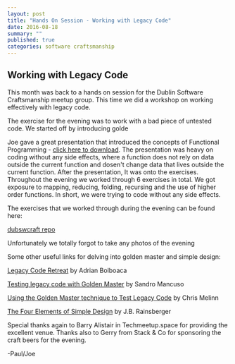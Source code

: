 ```yaml
---
layout: post
title: "Hands On Session - Working with Legacy Code"
date: 2016-08-18 
summary: ""
published: true
categories: software craftsmanship
---
```

## Working with Legacy Code

This month was back to a hands on session for the Dublin Software Craftsmanship meetup group. This time we did a workshop on working effectively with legacy code. 

The exercise for the evening was to work with a bad piece of untested code. We started off by introducing golde

Joe gave a great presentation that introduced the concepts of Functional Programming - [click here to download](https://www.dropbox.com/s/lxe54jvd5ydjjpa/Functional%20Programming.pdf?dl=0). The presentation was heavy on coding without any side effects, where a function does not rely on data outside the current function and dosen't change data that lives outside the current function.  After the presentation, It was onto the exercises. Throughout the evening we worked through 6 exercises in total. We got exposure to mapping, reducing, folding, recursing and the use of higher order functions. In short, we were trying to code without any side effects.
 
The exercises that we worked through during the evening can be found here:

[dubswcraft repo](https://github.com/dubswcraft/handson-legacy)
 
Unfortunately we totally forgot to take any photos of the evening

Some other useful links for delving into golden master and simple design:

[Legacy Code Retreat](http://blog.adrianbolboaca.ro/2014/04/legacy-coderetreat/) by Adrian Bolboaca

[Testing legacy code with Golden Master](http://craftedsw.blogspot.ie/2012/11/testing-legacy-code-with-golden-master.html) by Sandro Mancuso
 
[Using the Golden Master technique to Test Legacy Code](https://chrismelinn.wordpress.com/2013/04/12/using-the-golden-master-technique-to-test-legacy-code/) by Chris Melinn

[The Four Elements of Simple Design](http://blog.jbrains.ca/permalink/the-four-elements-of-simple-design) by J.B. Rainsberger
 
Special thanks again to Barry Alistair in Techmeetup.space for providing the excellent venue. Thanks also to Gerry from Stack & Co for sponsoring the craft beers for the evening.
 
-Paul/Joe
